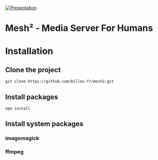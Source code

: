 [![Presentation](https://raw.github.com/billou-fr/media-manager/master/web/images/presentation.png)](http://billou-fr.github.io/mesh/)

# Mesh² - Media Server For Humans

# Installation
## Clone the project

    git clone https://github.com/billou-fr/mesh2.git

## Install packages

    npm install

## Install system packages
### imagemagick
### ffmpeg
